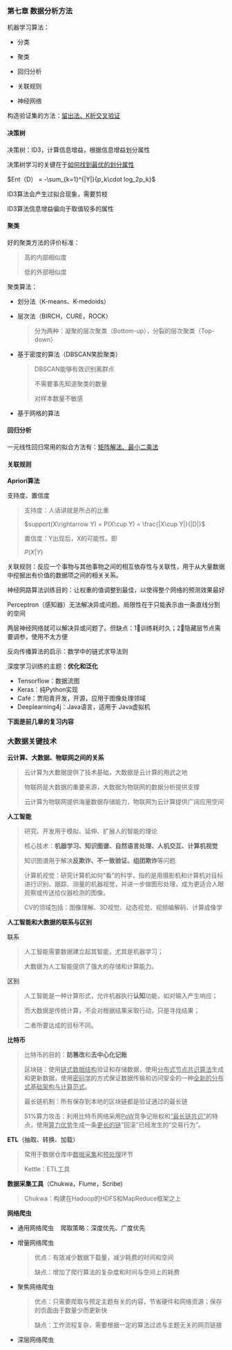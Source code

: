 ### 第七章 数据分析方法

机器学习算法：

* 分类

* 聚类

* 回归分析

* 关联规则

* 神经网络

构造验证集的方法：<u>留出法、K折交叉验证</u>

#### 决策树

决策树：ID3，计算信息增益，根据信息增益划分属性

决策树学习的关键在于<u>如何找到最优的划分属性</u>

$Ent（D） = -\sum_{k=1}^{|Y|}{p_k\cdot log_2p_k}$

ID3算法会产生过拟合现象，需要剪枝

ID3算法信息增益偏向于取值较多的属性

#### 聚类

好的聚类方法的评价标准：

> 高的内部相似度
> 
> 低的外部相似度

聚类算法：

* 划分法（K-means、K-medoids）

* 层次法（BIRCH，CURE，ROCK）
  
  > 分为两种：凝聚的层次聚类（Bottom-up），分裂的层次聚类（Top-down）

* 基于密度的算法（DBSCAN笑脸聚类）
  
  > DBSCAN能够有效识别离群点
  > 
  > 不需要事先知道聚类的数量
  > 
  > 对样本数量不敏感

* 基于网格的算法

#### 回归分析

一元线性回归常用的拟合方法有：<u>矩阵解法、最小二乘法</u>

#### 关联规则

<strong>Apriori算法</strong>

支持度、置信度

> 支持度：人话讲就是所占的比重
> 
> $support(X\rightarrow Y) = P(X\cup Y) = \frac{|X\cup Y|}{|D|}$
> 
> 置信度：Y出现后，X的可能性。即
> 
> $P(X|Y)$

关联规则：反应一个事物与其他事物之间的<underline>相互依存性与关联性</underline>，用于从大量数据中挖掘出有价值的数据项之间的相关关系。

神经网路算法训练目的：让权重的值调整到最佳，以使得整个网络的预测效果最好

Perceptron（感知器）无法解决异或问题。局限性在于只能表示由一条直线分割的空间

两层神经网络就可以解决异或问题了。但缺点：1⃣️训练耗时久；2⃣️隐藏层节点需要调参，使用不太方便

反向传播算法的启示：数学中的链式求导法则

深度学习训练的主题：<strong>优化和泛化</strong>

* Tensorflow：数据流图  
* Keras：纯Python实现  
* Café：贾阳青开发，开源，应用于图像处理领域  
* Deeplearning4j：Java语言，适用于 Java虚拟机

<strong>下面是前几章的复习内容</strong>

### 大数据关键技术

**云计算、大数据、物联网之间的关系**

> 云计算为大数据提供了技术基础，大数据是云计算的用武之地
> 
> 物联网是大数据的重要来源，大数据为物联网的数据分析提供支撑
> 
> 云计算为物联网提供海量数据存储能力，物联网为云计算提供广阔应用空间

**人工智能**

> 研究、开发用于模拟、延伸、扩展人的智能的理论
> 
> 核心技术：**机器学习、知识图谱、自然语言处理、人机交互、计算机视觉**
> 
> 知识图谱用于解决**反欺诈、不一致验证、组团欺诈**等问题
> 
> 计算机视觉：研究计算机如何“看”的科学，指的是用摄影机和计算机对目标进行识别、跟踪、测量的机器视觉，并进一步做图形处理，成为更适合人眼观察或传送给仪器检测的图像。
> 
> CV的领域包括：图像理解、3D视觉、动态视觉、视频编解码、计算成像学

**人工智能和大数据的联系与区别**

联系

> 人工智能需要数据建立起其智能，尤其是机器学习；
> 
> 大数据为人工智能提供了强大的存储和计算能力。

区别

> 人工智能是一种计算形式，允许机器执行**认知**功能，如对输入产生响应；
> 
> 而大数据是传统计算，不会对根据结果采取行动，只是寻找结果；
> 
> 二者所要达成的目标不同。

**比特币**

> 比特币的目的：**防篡改**和**去中心化记账**
> 
> 区块链：使用<u>链式数据结构</u>验证和存储数据，使用<u>分布式节点共识算法</u>生成和更新数据，使用<u>密码学</u>的方式保证数据传输和访问安全的一种<u>全新的分布式基础架构与计算范式</u>。
> 
> 最长链机制：所有保存到本地的区块链都是验证通过的最长链
> 
> 51%算力攻击：利用比特币网络采用<u>PoW</u>竞争记账权和<u>“最长链共识”</u>的特点，使用<u>算力优势</u>生成一条<u>更长的链</u>“回滚”已经发生的“交易行为”。

**ETL**（抽取、转换、加载）

> 常用于数据仓库中<u>数据采集</u>和<u>预处理</u>环节
> 
> Kettle：ETL工具

**数据采集工具**（Chukwa，Flume，Scribe)

> Chukwa：构建在Hadoop的HDFS和MapReduce框架之上

**网络爬虫**

* 通用网络爬虫    爬取策略：深度优先、广度优先
  
* 增量网络爬虫
  
  > 优点：有效减少数据下载量，减少耗费的时间和空间
  > 
  > 缺点：增加了爬行算法的复杂度和时间与空间上的耗费
  
* 聚焦网络爬虫
  
  > 优点：只需要爬取与预定主题有关的内容，节省硬件和网络资源；保存的页面由于数量少而更新快
  > 
  > 缺点：工作流程复杂，需要根据一定的算法过滤与主题无关的网页链接
  
* 深层网络爬虫
